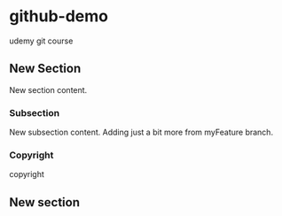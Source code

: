 # github-demo
udemy git course

## New Section
New section content.
### Subsection
New subsection content.  Adding just a bit more from myFeature branch.

### Copyright
copyright

## New section


